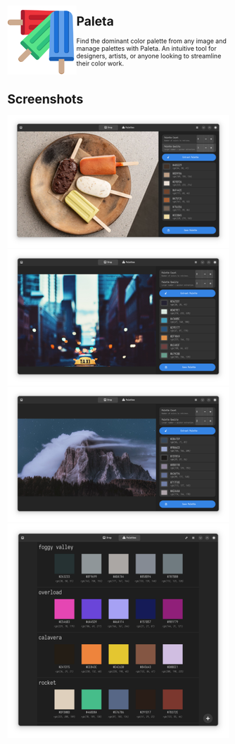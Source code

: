 
<!-- ![Application icon](./data/icons/hicolor/scalable/apps/io.github.nate_xyz.Paleta.svg) -->

<img src="/data/icons/hicolor/scalable/apps/io.github.nate_xyz.Paleta.svg" align="left" height="157px" vspace="20px">

Paleta
======

Find the dominant color palette from any image and manage palettes with Paleta.
An intuitive tool for designers, artists, or anyone looking to streamline their color work.
<br><br>

Screenshots
======

![Screenshot 1](./data/screenshots/paleta-1.png)
![Screenshot 2](./data/screenshots/paleta-2.png)
![Screenshot 3](./data/screenshots/paleta-3.png)
![Screenshot 4](./data/screenshots/paleta-4.png)